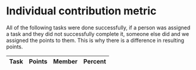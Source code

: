 # Individual contribution metric
All of the following tasks were done successfully, if a person was assigned a task and they did not successfully complete it, someone else did and we assigned the points to them. This is why there is a difference in resulting points. 

|  **Task**                                  |**Points** | **Member**            | **Percent**    |
|--------------------------------------------------|---------|-----------------------|----------------|
